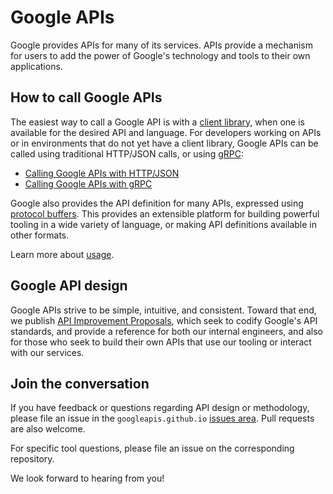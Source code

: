 # Google APIs

Google provides APIs for many of its services. APIs provide a mechanism for
users to add the power of Google's technology and tools to their own
applications.

## How to call Google APIs

The easiest way to call a Google API is with a [client library][], when one is
available for the desired API and language. For developers working on APIs or
in environments that do not yet have a client library, Google APIs can be
called using traditional HTTP/JSON calls, or using [gRPC][]:

- [Calling Google APIs with HTTP/JSON](./usage/http-json.md)
- [Calling Google APIs with gRPC](./usage/grpc.md)

Google also provides the API definition for many APIs, expressed using
[protocol buffers][]. This provides an extensible platform for building
powerful tooling in a wide variety of language, or making API definitions
available in other formats.

Learn more about [usage][].

[client library]: https://cloud.google.com/apis/docs/cloud-client-libraries
[grpc]: https://grpc.io/
[protocol buffers]: https://developers.google.com/protocol-buffers/
[usage]: /usage/

## Google API design

Google APIs strive to be simple, intuitive, and consistent. Toward that end, we
publish [API Improvement Proposals][], which seek to codify Google's API
standards, and provide a reference for both our internal engineers, and also
for those who seek to build their own APIs that use our tooling or interact
with our services.

[api improvement proposals]: /design/

## Join the conversation

If you have feedback or questions regarding API design or methodology, please
file an issue in the `googleapis.github.io` [issues area][]. Pull requests are
also welcome.

For specific tool questions, please file an issue on the corresponding
repository.

We look forward to hearing from you!

[issues area]: https://github.com/googleapis/googleapis.github.io/issues
